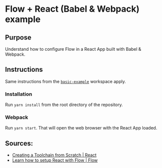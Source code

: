 # Flow + React (Babel & Webpack) example

## Purpose

Understand how to configure Flow in a React App built with Babel & Webpack.

## Instructions

Same instructions from the [`basic-example`](../basic-example/README.md) workspace apply.

### Installation

Run `yarn install` from the root directory of the repository.

### Webpack

Run `yarn start`. That will open the web browser with the React App loaded.

## Sources:

* [Creating a Toolchain from Scratch | React](https://reactjs.org/docs/create-a-new-react-app.html#creating-a-toolchain-from-scratch)
* [Learn how to setup React with Flow | Flow](https://flow.org/en/docs/react/)
